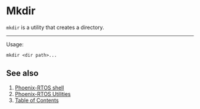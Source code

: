 # Mkdir

`mkdir` is a utility that creates a directory.

---

Usage:

```text
mkdir <dir path>...
```

## See also

1. [Phoenix-RTOS shell](psh.md)
2. [Phoenix-RTOS Utilities](../README.md)
3. [Table of Contents](../../README.md)
